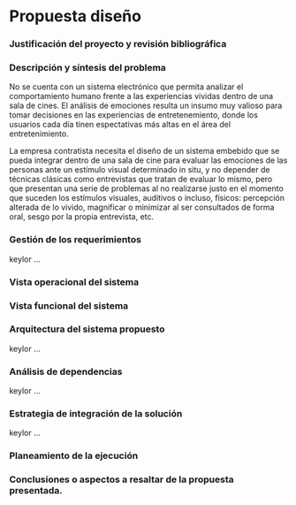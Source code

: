 # Propuesta diseño

### Justificación del proyecto y revisión bibliográfica

### Descripción y síntesis del problema

No se cuenta con un sistema electrónico que permita analizar el comportamiento humano frente a las experiencias vividas dentro de una sala de cines. El análisis de emociones resulta un insumo muy valioso para tomar decisiones en las experiencias de entretenemiento, donde los usuarios cada día tinen espectativas más altas en el área del entretenimiento. 

La empresa contratista necesita el diseño de un sistema embebido que se pueda integrar dentro de una sala de cine para evaluar las emociones de las personas ante un estímulo visual determinado in situ, y no depender de técnicas clásicas como entrevistas que tratan de evaluar lo mismo, pero que presentan una serie de problemas al no realizarse justo en el momento que suceden los estímulos visuales, auditivos o incluso, físicos: percepción alterada de lo vivido, magnificar o minimizar al ser consultados de forma oral, sesgo por la propia entrevista, etc. 


### Gestión de los requerimientos

keylor ...

### Vista operacional del sistema

### Vista funcional del sistema

### Arquitectura del sistema propuesto

keylor ...

### Análisis de dependencias

keylor ...

### Estrategia de integración de la solución
keylor ...

### Planeamiento de la ejecución

### Conclusiones o aspectos a resaltar de la propuesta presentada.
